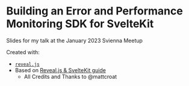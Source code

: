 # Building an Error and Performance Monitoring SDK for SvelteKit

Slides for my talk at the January 2023 Svienna Meetup

Created with:
- [`reveal.js`](https://revealjs.com/)
- Based on [Reveal.js & SvelteKit guide](https://joyofcode.xyz/beautiful-presentations-with-svelte) 
  - All Credits and Thanks to @mattcroat